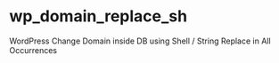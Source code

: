 # wp_domain_replace_sh
WordPress Change Domain inside DB using Shell / String Replace in All Occurrences
